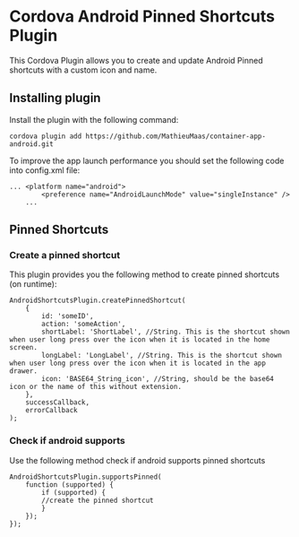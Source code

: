 # Cordova Android Pinned Shortcuts Plugin

This Cordova Plugin allows you to create and update Android Pinned shortcuts with a custom icon and name. 

## Installing plugin

Install the plugin with the following command:

````
cordova plugin add https://github.com/MathieuMaas/container-app-android.git
````

To improve the app launch performance you should set the following code into config.xml file:

````
... <platform name="android">
        <preference name="AndroidLaunchMode" value="singleInstance" />
    ...
````

## Pinned Shortcuts

### Create a pinned shortcut

This plugin provides you the following method to create pinned shortcuts (on runtime):

````
AndroidShortcutsPlugin.createPinnedShortcut(
    {
        id: 'someID',
        action: 'someAction',
        shortLabel: 'ShortLabel', //String. This is the shortcut shown when user long press over the icon when it is located in the home screen.
        longLabel: 'LongLabel', //String. This is the shortcut shown when user long press over the icon when it is located in the app drawer.
        icon: 'BASE64_String_icon', //String, should be the base64 icon or the name of this without extension. 
    },
    successCallback,
    errorCallback
);
````

### Check if android supports

Use the following method check if android supports pinned shortcuts

````
AndroidShortcutsPlugin.supportsPinned(
	function (supported) {
		if (supported) {
		//create the pinned shortcut
		}
	});
});
````

